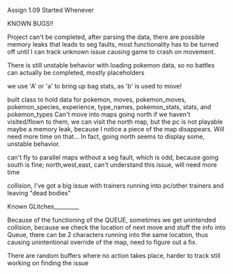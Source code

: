 Assign 1.09
Started Whenever

KNOWN BUGS!! 

Project can't be completed, after parsing the data, there are possible memory leaks that leads to seg faults, most functionality has to be turned off until I can track unknown issue causing game to crash on movement.


There is still unstable behavior with loading pokemon data, so no battles can actually be completed, mostly placeholders

we use 'A' or 'a' to bring up bag stats, as 'b' is used to move!

built class to hold data for pokemon, moves, pokemon_moves, pokemon_species, experience, type_names, pokemon_stats, stats, and pokemon_types
Can't move into maps going north if we haven't visited/flown to them, we can visit the north map, but the pc is not playable
maybe a memory leak, because I notice a piece of the map disappears. Will need more time on that...
In fact, going north seems to display some, unstable behavior. 


can't fly to parallel maps without a seg fault, which is odd, because going south is fine; north,west,east, can't understand this issue, will need more time

collision, I've got a big issue with trainers running into pc/other trainers and leaving "dead bodies"



Known GLitches_________

Because of the functioning of the QUEUE, sometimes we get unintended collision, because we check the location of next move and stuff the info into Queue, there can be 2 characters running into the same location, thus causing unintentional override of the map, need to figure out a fix.

There are random buffers where no action takes place, harder to track still working on finding the issue

